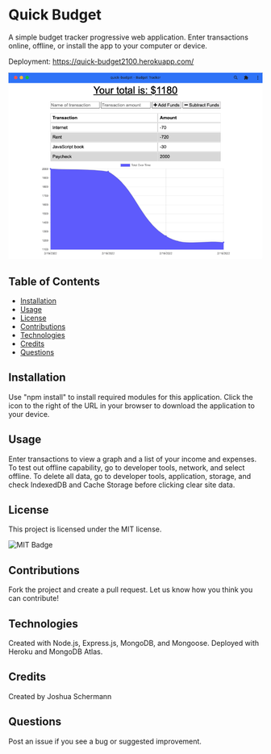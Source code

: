# Quick Budget
A simple budget tracker progressive web application. Enter transactions online, offline, or install the app to your computer or device.

Deployment: https://quick-budget2100.herokuapp.com/

![Quick Budget Screenshot](./public/images/screenshot.png)

## Table of Contents

- [Installation](#installation)
- [Usage](#usage)
- [License](#license)
- [Contributions](#contributions)
- [Technologies](#technologies)
- [Credits](#credits)
- [Questions](#questions)

## Installation

Use "npm install" to install required modules for this application. Click the icon to the right of the URL in your browser to download the application to your device. 

## Usage

Enter transactions to view a graph and a list of your income and expenses. To test out offline capability, go to developer tools, network, and select offline. To delete all data, go to developer tools, application, storage, and check IndexedDB and Cache Storage before clicking clear site data. 

## License

This project is licensed under the MIT license.

![MIT Badge](https://img.shields.io/npm/l/f)

## Contributions

Fork the project and create a pull request. Let us know how you think you can contribute!

## Technologies

Created with Node.js, Express.js, MongoDB, and Mongoose. Deployed with Heroku and MongoDB Atlas.

## Credits

Created by Joshua Schermann

## Questions

Post an issue if you see a bug or suggested improvement.